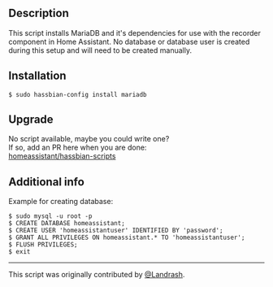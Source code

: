 ## Description
This script installs MariaDB and it's dependencies for use with the recorder component in Home Assistant. No database or database user is created during this setup and will need to be created manually.

## Installation
```
$ sudo hassbian-config install mariadb
```

## Upgrade
No script available, maybe you could write one?  
If so, add an PR here when you are done:  
[homeassistant/hassbian-scripts](https://github.com/home-assistant/hassbian-scripts/pulls)

## Additional info
Example for creating database:
```
$ sudo mysql -u root -p
$ CREATE DATABASE homeassistant;
$ CREATE USER 'homeassistantuser' IDENTIFIED BY 'password';
$ GRANT ALL PRIVILEGES ON homeassistant.* TO 'homeassistantuser';
$ FLUSH PRIVILEGES;
$ exit
```

***
This script was originally contributed by [@Landrash](https://github.com/Landrash).
